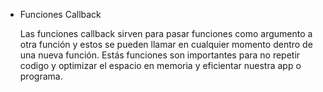 * Funciones Callback

  Las funciones callback sirven para pasar funciones como argumento a otra función y estos se pueden llamar en cualquier momento dentro de una nueva función. Estás funciones son importantes para no repetir codigo y optimizar el espacio en memoria y eficientar nuestra app o programa. 